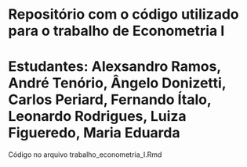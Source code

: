 # Repositório com o código utilizado para  o trabalho de Econometria I
#  Estudantes: Alexsandro Ramos, André Tenório, Ângelo Donizetti, Carlos Periard, Fernando Ítalo, Leonardo Rodrigues, Luiza Figueredo, Maria Eduarda

Código no arquivo trabalho_econometria_I.Rmd
